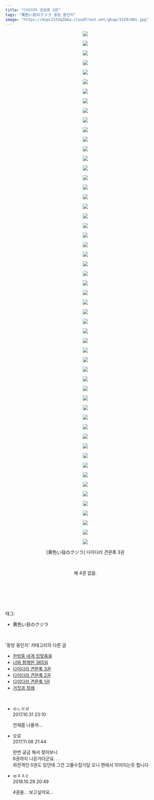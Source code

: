 ```yaml
---
title: "다이다라 견문록 3권"
tags: "黄色い目のクジラ 동방_동인지"
image: "https://dxpc2233q2b6a.cloudfront.net/ghap/3329/001.jpg"
---
```

<div class="article">
<p style="text-align: center; clear: none; float: none;"><img src="{{ site.imgserver3 }}/ghap/3329/001.jpg"/></p>
<p style="text-align: center; clear: none; float: none;"><img src="{{ site.imgserver3 }}/ghap/3329/002.jpg"/></p>
<p style="text-align: center; clear: none; float: none;"><img src="{{ site.imgserver3 }}/ghap/3329/003.jpg"/></p>
<p style="text-align: center; clear: none; float: none;"><img src="{{ site.imgserver3 }}/ghap/3329/004.jpg"/></p>
<p style="text-align: center; clear: none; float: none;"><img src="{{ site.imgserver3 }}/ghap/3329/005.jpg"/></p>
<p style="text-align: center; clear: none; float: none;"><img src="{{ site.imgserver3 }}/ghap/3329/006.jpg"/></p>
<p style="text-align: center; clear: none; float: none;"><img src="{{ site.imgserver3 }}/ghap/3329/007.jpg"/></p>
<p style="text-align: center; clear: none; float: none;"><img src="{{ site.imgserver3 }}/ghap/3329/008.jpg"/></p>
<p style="text-align: center; clear: none; float: none;"><img src="{{ site.imgserver3 }}/ghap/3329/009.jpg"/></p>
<p style="text-align: center; clear: none; float: none;"><img src="{{ site.imgserver3 }}/ghap/3329/010.jpg"/></p>
<p style="text-align: center; clear: none; float: none;"><img src="{{ site.imgserver3 }}/ghap/3329/011.jpg"/></p>
<p style="text-align: center; clear: none; float: none;"><img src="{{ site.imgserver3 }}/ghap/3329/012.jpg"/></p>
<p style="text-align: center; clear: none; float: none;"><img src="{{ site.imgserver3 }}/ghap/3329/013.jpg"/></p>
<p style="text-align: center; clear: none; float: none;"><img src="{{ site.imgserver3 }}/ghap/3329/014.jpg"/></p>
<p style="text-align: center; clear: none; float: none;"><img src="{{ site.imgserver3 }}/ghap/3329/015.jpg"/></p>
<p style="text-align: center; clear: none; float: none;"><img src="{{ site.imgserver3 }}/ghap/3329/016.jpg"/></p>
<p style="text-align: center; clear: none; float: none;"><img src="{{ site.imgserver3 }}/ghap/3329/017.jpg"/></p>
<p style="text-align: center; clear: none; float: none;"><img src="{{ site.imgserver3 }}/ghap/3329/018.jpg"/></p>
<p style="text-align: center; clear: none; float: none;"><img src="{{ site.imgserver3 }}/ghap/3329/019.jpg"/></p>
<p style="text-align: center; clear: none; float: none;"><img src="{{ site.imgserver3 }}/ghap/3329/020.jpg"/></p>
<p style="text-align: center; clear: none; float: none;"><img src="{{ site.imgserver3 }}/ghap/3329/021.jpg"/></p>
<p style="text-align: center; clear: none; float: none;"><img src="{{ site.imgserver3 }}/ghap/3329/022.jpg"/></p>
<p style="text-align: center; clear: none; float: none;"><img src="{{ site.imgserver3 }}/ghap/3329/023.jpg"/></p>
<p style="text-align: center; clear: none; float: none;"><img src="{{ site.imgserver3 }}/ghap/3329/024.jpg"/></p>
<p style="text-align: center; clear: none; float: none;"><img src="{{ site.imgserver3 }}/ghap/3329/025.jpg"/></p>
<p style="text-align: center; clear: none; float: none;"><img src="{{ site.imgserver3 }}/ghap/3329/026.jpg"/></p>
<p style="text-align: center; clear: none; float: none;"><img src="{{ site.imgserver3 }}/ghap/3329/027.jpg"/></p>
<p style="text-align: center; clear: none; float: none;"><img src="{{ site.imgserver3 }}/ghap/3329/028.jpg"/></p>
<p style="text-align: center; clear: none; float: none;"><img src="{{ site.imgserver3 }}/ghap/3329/029.jpg"/></p>
<p style="text-align: center; clear: none; float: none;"><img src="{{ site.imgserver3 }}/ghap/3329/030.jpg"/></p>
<p style="text-align: center; clear: none; float: none;"><img src="{{ site.imgserver3 }}/ghap/3329/031.jpg"/></p>
<p style="text-align: center; clear: none; float: none;"><img src="{{ site.imgserver3 }}/ghap/3329/032.jpg"/></p>
<p style="text-align: center; clear: none; float: none;"><img src="{{ site.imgserver3 }}/ghap/3329/033.jpg"/></p>
<p style="text-align: center; clear: none; float: none;"><img src="{{ site.imgserver3 }}/ghap/3329/034.jpg"/></p>
<p style="text-align: center; clear: none; float: none;"><img src="{{ site.imgserver3 }}/ghap/3329/035.jpg"/></p>
<p style="text-align: center; clear: none; float: none;"><img src="{{ site.imgserver3 }}/ghap/3329/036.jpg"/></p>
<p style="text-align: center; clear: none; float: none;"><img src="{{ site.imgserver3 }}/ghap/3329/037.jpg"/></p>
<p style="text-align: center; clear: none; float: none;"><img src="{{ site.imgserver3 }}/ghap/3329/038.jpg"/></p>
<p style="text-align: center; clear: none; float: none;"><img src="{{ site.imgserver3 }}/ghap/3329/039.jpg"/></p>
<p style="text-align: center; clear: none; float: none;"><img src="{{ site.imgserver3 }}/ghap/3329/040.jpg"/></p>
<p style="text-align: center; clear: none; float: none;"><img src="{{ site.imgserver3 }}/ghap/3329/041.jpg"/></p>
<p style="text-align: center; clear: none; float: none;"><img src="{{ site.imgserver3 }}/ghap/3329/042.jpg"/></p>
<p style="text-align: center; clear: none; float: none;"><img src="{{ site.imgserver3 }}/ghap/3329/043.jpg"/></p>
<p style="text-align: center; clear: none; float: none;"><img src="{{ site.imgserver3 }}/ghap/3329/044.jpg"/></p>
<p style="text-align: center; clear: none; float: none;"><img src="{{ site.imgserver3 }}/ghap/3329/045.jpg"/></p>
<p style="text-align: center; clear: none; float: none;"><img src="{{ site.imgserver3 }}/ghap/3329/046.jpg"/></p>
<p style="text-align: center; clear: none; float: none;"><img src="{{ site.imgserver3 }}/ghap/3329/047.jpg"/></p>
<p style="text-align: center; clear: none; float: none;"><img src="{{ site.imgserver3 }}/ghap/3329/048.jpg"/></p>
<p style="text-align: center; clear: none; float: none;"><img src="{{ site.imgserver3 }}/ghap/3329/049.jpg"/></p>
<p style="text-align: center; clear: none; float: none;"><img src="{{ site.imgserver3 }}/ghap/3329/050.jpg"/></p>
<p style="text-align: center; clear: none; float: none;"><img src="{{ site.imgserver3 }}/ghap/3329/051.jpg"/></p>
<p style="text-align: center; clear: none; float: none;"><img src="{{ site.imgserver3 }}/ghap/3329/052.jpg"/></p>
<p style="text-align: center; clear: none; float: none;"><img src="{{ site.imgserver3 }}/ghap/3329/053.jpg"/></p>
<p style="text-align: center; clear: none; float: none;"><img src="{{ site.imgserver3 }}/ghap/3329/054.jpg"/></p>
<p style="text-align: center; clear: none; float: none;">[黄色い目のクジラ] 다이다라 견문록 3권</p>
<p style="text-align: center; clear: none; float: none;"><br/></p>
<p style="text-align: center; clear: none; float: none;">예 4권 없음.</p>
<p style="text-align: center; clear: none; float: none;"><br/></p>
<p><br/></p>
</div><br/>
<div class="tagTrail">
<p>태그: </p>
<ul>
<li>黄色い目のクジラ</li>
</ul>
</div><br/>
<div class="another">
<p>'동방 동인지' 카테고리의 다른 글</p>
<ul>
<li><a href="/ghap_3331">한밤중 네게 입맞춤을</a></li>
<li><a href="/ghap_3330">너와 함께한 365일</a></li>
<li><a href="/ghap_3329">다이다라 견문록 3권</a></li>
<li><a href="/ghap_3328">다이다라 견문록 2권</a></li>
<li><a href="/ghap_3327">다이다라 견문록 1권</a></li>
<li><a href="/ghap_3326">거짓과 장례</a></li>
</ul>
</div><br/>
<div class="cb_module cb_fluid">
<div class="cb_wrt cb_profile">
<div class="comment">
<ul>
<li class="cb_thumb_off" id="comment15119204">
<div class="cb_comment_area">
<div class="cb_info_area">
<div class="cb_section">
<span class="cb_nick_name">ㅁㄴㅇㄹ</span>
</div>
<div class="cb_section">
<span class="cb_date">2017.10.31 23:10 </span>
</div>
</div>
<div class="cb_dsc_comment">
<p class="cb_dsc">
											언제쯤 나올까...
										</p>
</div>
</div></li>
<li class="cb_thumb_off" id="comment15125514">
<div class="cb_comment_area">
<div class="cb_info_area">
<div class="cb_section">
<span class="cb_nick_name">오로</span>
</div>
<div class="cb_section">
<span class="cb_date">2017.11.08 21:44 </span>
</div>
</div>
<div class="cb_dsc_comment">
<p class="cb_dsc">
											한번 궁금 해서 찾아보니<br/>
6권까지 나온거더군요. . .<br/>
외전격인 0권도 있던데 그건 고물수집기담 오니 편에서 이어지는듯 합니다
										</p>
</div>
</div></li>
<li class="cb_thumb_off" id="comment15364590">
<div class="cb_comment_area">
<div class="cb_info_area">
<div class="cb_section">
<span class="cb_nick_name">ㅂㅈㅈㄷ</span>
</div>
<div class="cb_section">
<span class="cb_date">2018.10.29 20:49 </span>
</div>
</div>
<div class="cb_dsc_comment">
<p class="cb_dsc">
											4권을... 보고싶어요...
										</p>
</div>
</div></li>
</ul>
</div>
</div><!-- commentList close -->
</div><br/>

